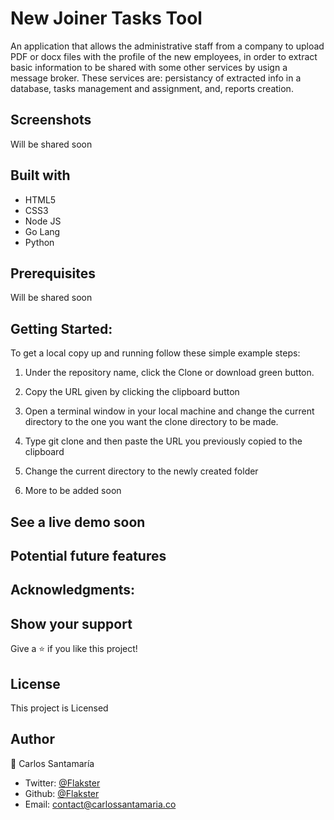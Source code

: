 # New Joiner Tasks Tool

An application that allows the administrative staff from a company to upload PDF or docx files with the profile of the new employees, in order to extract basic information to be shared with some other services by usign a message broker. These services are: persistancy of extracted info in a database, tasks management and assignment, and, reports creation.

## Screenshots

Will be shared soon

## Built with

  * HTML5
  * CSS3
  * Node JS
  * Go Lang
  * Python
  
## Prerequisites

Will be shared soon

## Getting Started:

To get a local copy up and running follow these simple example steps:

1. Under the repository name, click the Clone or download green button.

2. Copy the URL given by clicking the clipboard button

3. Open a terminal window in your local machine and change the current directory to the one you
   want the clone directory to be made.

4. Type  git clone and then paste the URL you previously copied to the clipboard

5. Change the current directory to the newly created folder

6. More to be added soon

## See a live demo soon


## Potential future features


## Acknowledgments:

 
## Show your support
Give a ⭐️ if you like this project!
 
## License
This project is Licensed

## Author
👤 Carlos Santamaría

* Twitter: [@Flakster ](https://twitter.com/Flakster )
* Github: [@Flakster](https://github.com/Flakster)
* Email: contact@carlossantamaria.co
